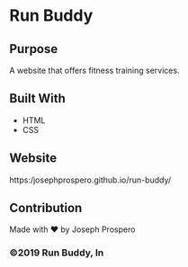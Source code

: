 # Run Buddy

## Purpose
A website that offers fitness training services.

## Built With
* HTML
* CSS

## Website
https:/josephprospero.github.io/run-buddy/

## Contribution
Made with ❤️ by Joseph Prospero

### ©️2019 Run Buddy, In
